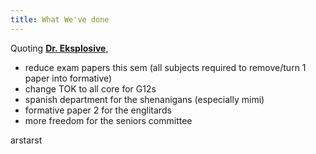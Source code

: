 ```yaml
---
title: What We've done
---
```


Quoting [**Dr. Eksplosive**](/about-us),

- reduce exam papers this sem (all subjects required to remove/turn 1 paper into formative)
- change TOK to all core for G12s
- spanish department for the shenanigans (especially mimi)
- formative paper 2 for the englitards
- more freedom for the seniors committee

arstarst
